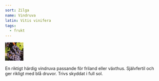 ```yaml
---
sort: Zilga
name: Vindruva
latin: Vitis vinifera
tags:
  - frukt
---
```


<img src="/img/vitis-vinifera-zilga.jpg" width="60" data-srcset="1x, 1.5x, 2x" alt="Vitis vinifera" data-attribution="https://commons.wikimedia.org/wiki/File:Cabernet_Sauvignon_Gaillac.jpg">

En riktigt härdig vindruva passande för friland eller växthus. Självfertil och ger rikligt med blå druvor. Trivs skyddat i full sol.
